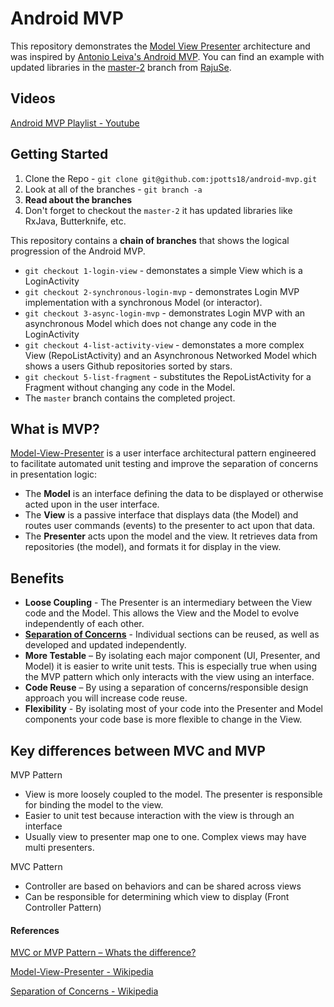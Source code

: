 # Android MVP

This repository demonstrates the [Model View Presenter](http://en.wikipedia.org/wiki/Model%E2%80%93view%E2%80%93presenter) architecture and was inspired by [Antonio Leiva's Android MVP](https://github.com/antoniolg/androidmvp). You can find an example with updated libraries in the [master-2](https://github.com/jpotts18/android-mvp/tree/master-2) branch from [RajuSe](https://github.com/RajuSE).

## Videos

[Android MVP Playlist - Youtube](https://www.youtube.com/playlist?list=PLfbTKxZYb1mhQQaajZw0OntPcioSPdfKM)

## Getting Started

1. Clone the Repo - ``git clone git@github.com:jpotts18/android-mvp.git``
1. Look at all of the branches - ``git branch -a``
2. **Read about the branches**
1. Don't forget to checkout the `master-2` it has updated libraries like RxJava, Butterknife, etc.

This repository contains a **chain of branches** that shows the logical progression of the Android MVP. 

* ``git checkout 1-login-view`` - demonstates a simple View which is a LoginActivity
* ``git checkout 2-synchronous-login-mvp`` - demonstrates Login MVP implementation with a synchronous Model (or interactor).
* ``git checkout 3-async-login-mvp`` - demonstrates Login MVP with an asynchronous Model which does not change any code in the LoginActivity
* ``git checkout 4-list-activity-view`` - demonstates a more complex View (RepoListActivity) and an Asynchronous Networked Model which shows a users Github repositories sorted by stars.
* ``git checkout 5-list-fragment`` - substitutes the RepoListActivity for a Fragment without changing any code in the Model. 
* The ``master`` branch contains the completed project. 

## What is MVP?

[Model-View-Presenter](http://en.wikipedia.org/wiki/Model%E2%80%93view%E2%80%93presenter) is a user interface architectural pattern engineered to facilitate automated unit testing and improve the separation of concerns in presentation logic:

* The **Model** is an interface defining the data to be displayed or otherwise acted upon in the user interface.
* The **View** is a passive interface that displays data (the Model) and routes user commands (events) to the presenter to act upon that data.
* The **Presenter** acts upon the model and the view. It retrieves data from repositories (the model), and formats it for display in the view.


## Benefits

* **Loose Coupling** - The Presenter is an intermediary between the View code and the Model. This allows the View and the Model to evolve independently of each other.
* **[Separation of Concerns](http://en.wikipedia.org/wiki/Separation_of_concerns)** - Individual sections can be reused, as well as developed and updated independently. 
* **More Testable** – By isolating each major component (UI, Presenter, and Model) it is easier to write unit tests. This is especially true when using the MVP pattern which only interacts with the view using an interface.
* **Code Reuse** – By using a separation of concerns/responsible design approach you will increase code reuse. 
* **Flexibility** - By isolating most of your code into the Presenter and Model components your code base is more flexible to change in the View. 

## Key differences between MVC and MVP
 
MVP Pattern
* View is more loosely coupled to the model. The presenter is responsible for binding the model to the view.
* Easier to unit test because interaction with the view is through an interface
* Usually view to presenter map one to one. Complex views may have multi presenters.
 
MVC Pattern
* Controller are based on behaviors and can be shared across views
* Can be responsible for determining which view to display (Front Controller Pattern)

#### References
[MVC or MVP Pattern – Whats the difference?](http://www.infragistics.com/community/blogs/todd_snyder/archive/2007/10/17/mvc-or-mvp-pattern-whats-the-difference.aspx)

[Model-View-Presenter - Wikipedia](http://en.wikipedia.org/wiki/Model%E2%80%93view%E2%80%93presenter)

[Separation of Concerns - Wikipedia](http://en.wikipedia.org/wiki/Separation_of_concerns)
